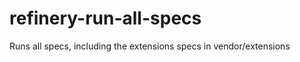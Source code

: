 refinery-run-all-specs
======================

Runs all specs, including the extensions specs in vendor/extensions